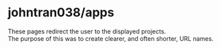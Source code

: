 # johntran038/apps
These pages redirect the user to the displayed projects.<br>
The purpose of this was to create clearer, and often shorter, URL names.
